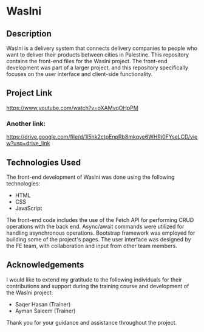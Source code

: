 # Waslni


## Description

Waslni is a delivery system that connects delivery companies to people who want to deliver their products between cities in Palestine. This repository contains the front-end files for the Waslni project. The front-end development was part of a larger project, and this repository specifically focuses on the user interface and client-side functionality.

## Project Link

https://www.youtube.com/watch?v=oXAMvqOHpPM
### Another link: 
https://drive.google.com/file/d/1l5hk2ctpEnpRb8mkqye6WHRj0FYseLCD/view?usp=drive_link

## Technologies Used

The front-end development of Waslni was done using the following technologies:

- HTML
- CSS
- JavaScript

The front-end code includes the use of the Fetch API for performing CRUD operations with the back end. Async/await commands were utilized for handling asynchronous operations. Bootstrap framework was employed for building some of the project's pages. The user interface was designed by the FE team, with collaboration and input from other team members.

## Acknowledgements

I would like to extend my gratitude to the following individuals for their contributions and support during the training course and development of the Waslni project:

- Saqer Hasan (Trainer)
- Ayman Saleem (Trainer)

Thank you for your guidance and assistance throughout the project.
